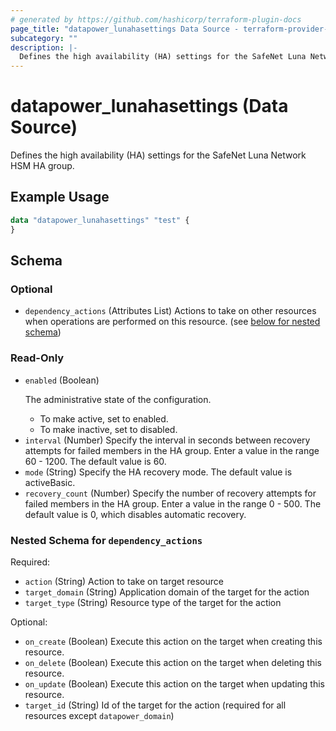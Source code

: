 ```yaml
---
# generated by https://github.com/hashicorp/terraform-plugin-docs
page_title: "datapower_lunahasettings Data Source - terraform-provider-datapower"
subcategory: ""
description: |-
  Defines the high availability (HA) settings for the SafeNet Luna Network HSM HA group.
---
```


# datapower_lunahasettings (Data Source)

Defines the high availability (HA) settings for the SafeNet Luna Network HSM HA group.

## Example Usage

```terraform
data "datapower_lunahasettings" "test" {
}
```

<!-- schema generated by tfplugindocs -->
## Schema

### Optional

- `dependency_actions` (Attributes List) Actions to take on other resources when operations are performed on this resource. (see [below for nested schema](#nestedatt--dependency_actions))

### Read-Only

- `enabled` (Boolean) <p>The administrative state of the configuration.</p><ul><li>To make active, set to enabled.</li><li>To make inactive, set to disabled.</li></ul>
- `interval` (Number) Specify the interval in seconds between recovery attempts for failed members in the HA group. Enter a value in the range 60 - 1200. The default value is 60.
- `mode` (String) Specify the HA recovery mode. The default value is activeBasic.
- `recovery_count` (Number) Specify the number of recovery attempts for failed members in the HA group. Enter a value in the range 0 - 500. The default value is 0, which disables automatic recovery.

<a id="nestedatt--dependency_actions"></a>
### Nested Schema for `dependency_actions`

Required:

- `action` (String) Action to take on target resource
- `target_domain` (String) Application domain of the target for the action
- `target_type` (String) Resource type of the target for the action

Optional:

- `on_create` (Boolean) Execute this action on the target when creating this resource.
- `on_delete` (Boolean) Execute this action on the target when deleting this resource.
- `on_update` (Boolean) Execute this action on the target when updating this resource.
- `target_id` (String) Id of the target for the action (required for all resources except `datapower_domain`)
